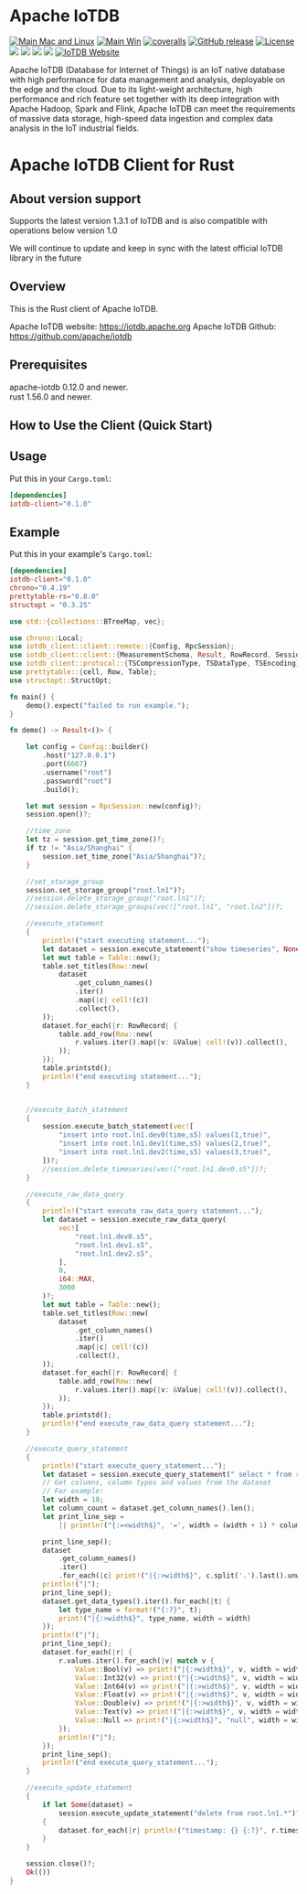 <!--

    Licensed to the Apache Software Foundation (ASF) under one
    or more contributor license agreements.  See the NOTICE file
    distributed with this work for additional information
    regarding copyright ownership.  The ASF licenses this file
    to you under the Apache License, Version 2.0 (the
    "License"); you may not use this file except in compliance
    with the License.  You may obtain a copy of the License at

        http://www.apache.org/licenses/LICENSE-2.0

    Unless required by applicable law or agreed to in writing,
    software distributed under the License is distributed on an
    "AS IS" BASIS, WITHOUT WARRANTIES OR CONDITIONS OF ANY
    KIND, either express or implied.  See the License for the
    specific language governing permissions and limitations
    under the License.

-->

# Apache IoTDB

[![Main Mac and Linux](https://github.com/apache/iotdb/actions/workflows/main-unix.yml/badge.svg)](https://github.com/apache/iotdb/actions/workflows/main-unix.yml)
[![Main Win](https://github.com/apache/iotdb/actions/workflows/main-win.yml/badge.svg)](https://github.com/apache/iotdb/actions/workflows/main-win.yml)
[![coveralls](https://coveralls.io/repos/github/apache/iotdb/badge.svg?branch=master)](https://coveralls.io/repos/github/apache/iotdb/badge.svg?branch=master)
[![GitHub release](https://img.shields.io/github/release/apache/iotdb.svg)](https://github.com/apache/iotdb/releases)
[![License](https://img.shields.io/badge/license-Apache%202-4EB1BA.svg)](https://www.apache.org/licenses/LICENSE-2.0.html)
![](https://github-size-badge.herokuapp.com/apache/iotdb.svg)
![](https://img.shields.io/github/downloads/apache/iotdb/total.svg)
![](https://img.shields.io/badge/platform-win10%20%7C%20macox%20%7C%20linux-yellow.svg)
![](https://img.shields.io/badge/java--language-1.8-blue.svg)
[![IoTDB Website](https://img.shields.io/website-up-down-green-red/https/shields.io.svg?label=iotdb-website)](https://iotdb.apache.org/)


Apache IoTDB (Database for Internet of Things) is an IoT native database with high performance for
data management and analysis, deployable on the edge and the cloud. Due to its light-weight
architecture, high performance and rich feature set together with its deep integration with
Apache Hadoop, Spark and Flink, Apache IoTDB can meet the requirements of massive data storage,
high-speed data ingestion and complex data analysis in the IoT industrial fields.

# Apache IoTDB Client for Rust

## About version support
Supports the latest version 1.3.1 of IoTDB and is also compatible with operations below version 1.0

We will continue to update and keep in sync with the latest official IoTDB library in the future
## Overview

This is the Rust client of Apache IoTDB.

Apache IoTDB website: https://iotdb.apache.org
Apache IoTDB Github: https://github.com/apache/iotdb

## Prerequisites

apache-iotdb 0.12.0 and newer.</br>
rust 1.56.0 and newer.

## How to Use the Client (Quick Start)

## Usage

Put this in your `Cargo.toml`:

```toml
[dependencies]
iotdb-client="0.1.0"
```

## Example

Put this in your example's `Cargo.toml`:

```toml
[dependencies]
iotdb-client="0.1.0"
chrono="0.4.19"
prettytable-rs="0.8.0"
structopt = "0.3.25"
```

```rust
use std::{collections::BTreeMap, vec};

use chrono::Local;
use iotdb_client::client::remote::{Config, RpcSession};
use iotdb_client::client::{MeasurementSchema, Result, RowRecord, Session, Tablet, Value};
use iotdb_client::protocal::{TSCompressionType, TSDataType, TSEncoding};
use prettytable::{cell, Row, Table};
use structopt::StructOpt;

fn main() {
    demo().expect("failed to run example.");
}

fn demo() -> Result<()> {

    let config = Config::builder()
        .host("127.0.0.1")
        .port(6667)
        .username("root")
        .password("root")
        .build();

    let mut session = RpcSession::new(config)?;
    session.open()?;

    //time_zone
    let tz = session.get_time_zone()?;
    if tz != "Asia/Shanghai" {
        session.set_time_zone("Asia/Shanghai")?;
    }

    //set_storage_group
    session.set_storage_group("root.ln1")?;
    //session.delete_storage_group("root.ln1")?;
    //session.delete_storage_groups(vec!["root.ln1", "root.ln2"])?;

    //execute_statement
    {
        println!("start executing statement...");
        let dataset = session.execute_statement("show timeseries", None)?;
        let mut table = Table::new();
        table.set_titles(Row::new(
            dataset
                .get_column_names()
                .iter()
                .map(|c| cell!(c))
                .collect(),
        ));
        dataset.for_each(|r: RowRecord| {
            table.add_row(Row::new(
                r.values.iter().map(|v: &Value| cell!(v)).collect(),
            ));
        });
        table.printstd();
        println!("end executing statement...");
    }


    //execute_batch_statement
    {
        session.execute_batch_statement(vec![
            "insert into root.ln1.dev0(time,s5) values(1,true)",
            "insert into root.ln1.dev1(time,s5) values(2,true)",
            "insert into root.ln1.dev2(time,s5) values(3,true)",
        ])?;
        //session.delete_timeseries(vec!["root.ln1.dev0.s5"])?;
    }

    //execute_raw_data_query
    {
        println!("start execute_raw_data_query statement...");
        let dataset = session.execute_raw_data_query(
            vec![
                "root.ln1.dev0.s5",
                "root.ln1.dev1.s5",
                "root.ln1.dev2.s5",
            ],
            0,
            i64::MAX,
            3000
        )?;
        let mut table = Table::new();
        table.set_titles(Row::new(
            dataset
                .get_column_names()
                .iter()
                .map(|c| cell!(c))
                .collect(),
        ));
        dataset.for_each(|r: RowRecord| {
            table.add_row(Row::new(
                r.values.iter().map(|v: &Value| cell!(v)).collect(),
            ));
        });
        table.printstd();
        println!("end execute_raw_data_query statement...");
    }

    //execute_query_statement
    {
        println!("start execute_query_statement...");
        let dataset = session.execute_query_statement(" select * from root.ln1.*;", None)?;
        // Get columns, column types and values from the dataset
        // For example:
        let width = 18;
        let column_count = dataset.get_column_names().len();
        let print_line_sep =
            || println!("{:=<width$}", '=', width = (width + 1) * column_count + 1);

        print_line_sep();
        dataset
            .get_column_names()
            .iter()
            .for_each(|c| print!("|{:>width$}", c.split('.').last().unwrap(), width = width));
        println!("|");
        print_line_sep();
        dataset.get_data_types().iter().for_each(|t| {
            let type_name = format!("{:?}", t);
            print!("|{:>width$}", type_name, width = width)
        });
        println!("|");
        print_line_sep();
        dataset.for_each(|r| {
            r.values.iter().for_each(|v| match v {
                Value::Bool(v) => print!("|{:>width$}", v, width = width),
                Value::Int32(v) => print!("|{:>width$}", v, width = width),
                Value::Int64(v) => print!("|{:>width$}", v, width = width),
                Value::Float(v) => print!("|{:>width$}", v, width = width),
                Value::Double(v) => print!("|{:>width$}", v, width = width),
                Value::Text(v) => print!("|{:>width$}", v, width = width),
                Value::Null => print!("|{:>width$}", "null", width = width),
            });
            println!("|");
        });
        print_line_sep();
        println!("end execute_query_statement...");
    }

    //execute_update_statement
    {
        if let Some(dataset) =
            session.execute_update_statement("delete from root.ln1.*")?
        {
            dataset.for_each(|r| println!("timestamp: {} {:?}", r.timestamp, r.values));
        }
    }

    session.close()?;
    Ok(())
}
```
